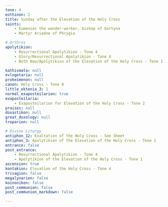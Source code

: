 ```yaml
---
tone: 4
eothinon: 2
title: Sunday after the Elevation of the Holy Cross
saints:
    - Eumenios the wonder-worker, bishop of Gortyna
    - Martyr Ariadne of Phrygia

# Orthros
apolytikion:
    - Resurrectional Apolytikion - Tone 4
    - Glory/Resurrectional Apolytikion - Tone 4
    - Both Now/Apolytikion of the Elevation of the Holy Cross - Tone 1

kathismata: null
evlogetaria: null
prokeimenon: null
canon: Holy Cross - Tone 8
little_ektenia_3: 1
normal_exaposteilarion: true
exaposteilaria:
    - Exaposteilarion for Elevation of the Holy Cross - Tone 2
praises: null
doxastikon: null
great_doxology: null
troparion: null

# Divine Liturgy
antiphon_12: Exaltation of the Holy Cross - See Sheet
antiphon_3: Apolytikion of the Elevation of the Holy Cross - Tone 1
entrance: false
post_entrance:
    - Resurrectional Apolytikion - Tone 4
    - Apolytikion of the Elevation of the Holy Cross - Tone 1
ascension: true
kontakion: Elevation of the Holy Cross - Tone 4
trisagion: false
megalynarion: false
koinonikon: false
post_communion: false
post_communion_markdown: false

---
```


